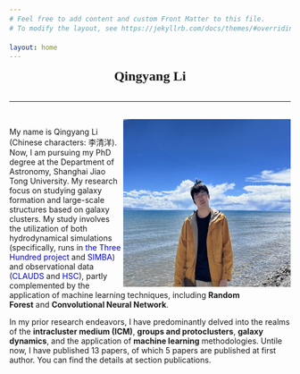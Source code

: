 ```yaml
---
# Feel free to add content and custom Front Matter to this file.
# To modify the layout, see https://jekyllrb.com/docs/themes/#overriding-theme-defaults

layout: home
---
```



<b><center><font size=5 face = '黑体'>Qingyang Li</font></center></b> &nbsp;&nbsp;

---------------------------------------------------------------------------------

<br>

<img align="right" width="300" height="300" src="./images/me.jpeg"> 


<!-- <div align=right>
![Bear](./images/Bear.jpg){:class="img-responsive"}
</div> -->

<p style="width:450px">
My name is Qingyang Li (Chinese characters: 李清洋). Now, I am pursuing my PhD degree at the Department of Astronomy, Shanghai Jiao Tong University. My research focus on studying galaxy formation and large-scale structures based on galaxy clusters. My study involves the utilization of both hydrodynamical simulations (specifically, runs in <a herf="http://popia.ft.uam.es/The300-2022/Home.html"><font color="#0000dd">the Three Hundred project</font></a> and <a herf="http://simba.roe.ac.uk/"><font color="#0000dd">SIMBA</font></a>) and observational data (<a herf="https://www.clauds.net/"><font color="#0000dd">CLAUDS</font></a> and <a herf="https://hsc-release.mtk.nao.ac.jp/doc/"><font color="#0000dd">HSC</font></a>), partly complemented by the application of machine learning techniques, including <b>Random Forest</b> and <b>Convolutional Neural Network</b>. <br>
  
In my prior research endeavors, I have predominantly delved into the realms of the <b>intracluster medium (ICM)</b>, <b>groups and protoclusters</b>, <b>galaxy dynamics</b>, and the application of <b>machine learning</b> methodologies. Untile now, I have published 13 papers, of which 5 papers are published at first author. You can find the details at section publications. <br><br> 

<!--
I am involved with <a herf="http://popia.ft.uam.es/The300-2022/Home.html"><font color="#0000dd">"the Three Hundred project"</font></a> and Subaru <a herf="https://pfs.ipmu.jp/#:~:text=The%20PFS%20measures%20the%20large%20scale%20galaxy%20distribution,galaxies%20from%20cosmic%20dawn%20to%20the%20present%20day"><font color="#0000dd">Prime Focus Spectrograph (PFS)</font></a>. I learned to deal with simulation and observations data, and did analysis with machine learning tool. In the future, I am interested in the analysis of distant galaxies and doing works with machine learning.  
</p>
-->
